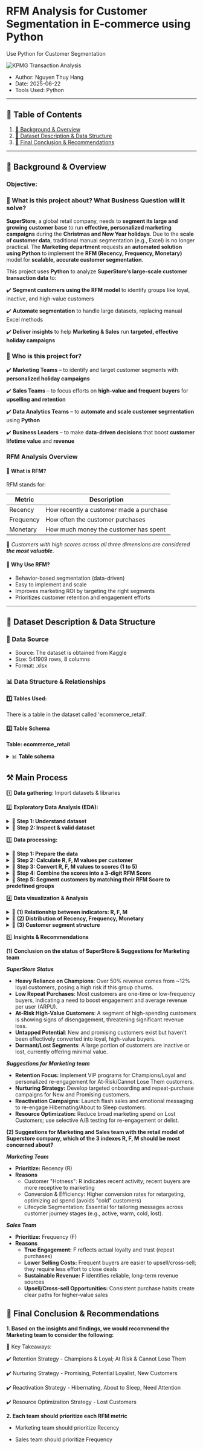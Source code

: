 # RFM Analysis for Customer Segmentation in E-commerce using Python
Use Python for Customer Segmentation

![KPMG Transaction Analysis](https://github.com/Dorothy-Ho-Vy/Sample_SQL_Python_template/blob/4dee6ff56077b90b1aea82e8517136f7185a77a3/Blue%20White%20Modern%20Payment%20Gateway%20Service%20Twitter%20Post.png.crdownload)

- Author: Nguyen Thuy Hang  
- Date: 2025-06-22
- Tools Used: Python  

---

## 📑 Table of Contents  
1. [📌 Background & Overview](#-background--overview)  
2. [📂 Dataset Description & Data Structure](#-dataset-description--data-structure)  
3. [🔎 Final Conclusion & Recommendations](#-final-conclusion--recommendations)

---

## 📌 Background & Overview  

### Objective:
### 📖 What is this project about? What Business Question will it solve?

**SuperStore**, a global retail company, needs to **segment its large and growing customer base** to run **effective, personalized marketing campaigns** during the **Christmas and New Year holidays**. Due to the **scale of customer data**, traditional manual segmentation (e.g., Excel) is no longer practical. The **Marketing department** requests an **automated solution using Python** to implement the **RFM (Recency, Frequency, Monetary)** model for **scalable, accurate customer segmentation**.


This project uses **Python** to analyze **SuperStore’s large-scale customer transaction data** to:

✔️ **Segment customers using the RFM model** to identify groups like loyal, inactive, and high-value customers

✔️ **Automate segmentation** to handle large datasets, replacing manual Excel methods

✔️ **Deliver insights** to help **Marketing & Sales** run **targeted, effective holiday campaigns**

 

### 👤 Who is this project for?  

✔️ **Marketing Teams** – to identify and target customer segments with **personalized holiday campaigns**

✔️ **Sales Teams** – to focus efforts on **high-value and frequent buyers** for **upselling and retention**

✔️ **Data Analytics Teams** – to **automate and scale customer segmentation** using **Python**

✔️ **Business Leaders** – to make **data-driven decisions** that boost **customer lifetime value** and **revenue**


### RFM Analysis Overview
#### 🔹 What is RFM?

RFM stands for:

| Metric    | Description                                  |
|-----------|----------------------------------------------|
| Recency   | How recently a customer made a purchase      |
| Frequency | How often the customer purchases             |
| Monetary  | How much money the customer has spent        |

🔗 *Customers with high scores across all three dimensions are considered **the most valuable***.

#### 🧠 Why Use RFM?

- Behavior-based segmentation (data-driven)
- Easy to implement and scale
- Improves marketing ROI by targeting the right segments
- Prioritizes customer retention and engagement efforts
  
---

## 📂 Dataset Description & Data Structure  

### 📌 Data Source  
- Source: The dataset is obtained from Kaggle
- Size: 541909 rows, 8 columns
- Format: .xlsx  

### 📊 Data Structure & Relationships  

#### 1️⃣ Tables Used:  
There is a table in the dataset called 'ecommerce_retail'. 

#### 2️⃣ Table Schema 

**Table: ecommerce_retail**
<details>
  <summary>📊 <strong>Table schema</strong></summary>

| Column Name | Data Type | Description |  
|-------------|----------|-------------|  
| InvoiceNo  |  object   | Invoice number |  
| StockCode  |  object     | Product (item) code |  
| Description    | object     | Product (item) name |  
| Quantity    | int64   | The quantities of each product (item) per transaction |  
| InvoiceDate    | datetime64[ns]  | Invoice Date and time |  
| UnitPrice    | float64   | Unit price |  
| CustomerID    | float64    | Customer number |  
| Country    | object   | Country name |  
</details>


## ⚒️ Main Process

1️⃣ **Data gathering**: Import datasets & libraries

2️⃣ **Exploratory Data Analysis (EDA):** 

<details>
  <summary>🧩 <strong>Step 1: Understand dataset</strong></summary>
****

(1) Use "df.shape"  to immediately know the number of transactions (rows) and types of information (columns) you're dealing with.
```python
ecommerce_retail.shape
```
*Result*: (541909, 8) -> you have over half a million transactions with 8 different attributes each

(2) Use "df.info()" to provides a quick summary of the structure and quality of ecommerce_retail
```python
ecommerce_retail.info()
```
*Result*:
- The DataFrame has 541,909 rows and 8 columns.
- The columns Description (missing 1,554 values) and CustomerID (missing 135,080 values) have missing data.
- The data types of the columns (e.g. InvoiceDate is datetime64[ns] which is fine, but CustomerID is float64 even though it is an ID).
- The total amount of memory the DataFrame taking up is 33.1+ MB

(3) Use "df.head(10)" to visually inspect the actual data for the first 10 transactions
```python
ecommerce_retail.head(10)
```

(4) Use "df.describe()" to get a quick statistical summary of numerical columns like Quantity and UnitPrice
```python
ecommerce_retail.describe()
```
</details>


<details>
  <summary>🧩 <strong>Step 2: Inspect & valid dataset</strong></summary>
****

- First of all, use ProfileReport to  generate automated Exploratory Data Analysis (EDA) reports for ecommerce_retail, this provide a quick overview of data quality, missing values, and variable distribution, helping you understand your ecommerce_retail data immediately
```python
profile = ProfileReport(ecommerce_retail, title="EDA Report", explorative=True)
profile.to_notebook_iframe()
```

***(1) Data type*** 

Checking data types identifies data's nature and initial quality issues, while changing them ensures correct operations, optimized performance, and compatibility for analysis.

- Change datatype of "InvoiceID" & "StockCode" & "CustomerID" to STRING because InvoiceID usually includes numbers & letters
- "Description", "Country" -> description / country name -> change datatype of these 2 columns to STRING

*Before & After*

<img width="163" alt="{0CFCB0C3-A158-4523-941B-02580D70A53E}" src="https://github.com/user-attachments/assets/541113a9-b9ca-4d03-ae8b-e6bdc8df1d15" />
<img width="160" alt="{7414B09B-650A-4AA0-9C7B-663D335BAF30}" src="https://github.com/user-attachments/assets/86910594-b746-4fe1-becf-a880a1cab78d" />

***(2) Missing Value***

Checking missing values helps identify data quality issues and incompleteness. Handling them prevents analysis errors, ensures accurate results, and improves model performance by providing complete data.

"Description", "CustomerID" -> Next step:
- Remove lines without Description information because Unit Price = 0 and no Customer ID information
- Remove lines without CustomerID information because it will not be possible to identify the customer segment

*Before & After*

<img width="129" alt="{E86A6975-448B-4685-8C86-443125EA59FF}" src="https://github.com/user-attachments/assets/5e82199c-9c3f-43a9-bd75-0f0c02c3d11d" />
<img width="99" alt="{7D4F5A14-D448-4E0D-8B8C-468E36A7AD4E}" src="https://github.com/user-attachments/assets/f2fd9ae8-4a15-4af8-8f54-35043917ef6d" />


***(3) Unique Value***

- Understand Categorical Variables: See distinct categories and their counts for analysis
- Verify Identifier Columns: Confirm uniqueness of IDs and spot duplicates
- Aid Data Cleaning & Preprocessing: Identify inconsistencies or values needing standardization

<img width="128" alt="{89F9632E-0C0E-4A91-9EC7-59A9DC7A9C60}" src="https://github.com/user-attachments/assets/81b297c3-ece0-4c20-87f4-149a122e44b6" />


***(4) Duplicate Value***

Checking duplicates is to find redundant or erroneous entries, while removing them is to ensure accurate analysis, prevent bias, and maintain data integrity.

Duplicates: 5225 rows -> Next step: Delete rows

***(5) Outliers***

Check outliers is to find unusual or extreme data points that can skew results, while dealing with them is to prevent data distortion, ensure accurate analysis, and improve model performance.

Result: 25616 rows × 12 columns 
-> Next step: no action because some customers buy small quantities, some customers buy large quantities

***(6) Valid Value***

Checking valid values is to find data outside expected logical or business ranges, while dealing with them is to prevent errors, ensure data integrity, and derive reliable insights.

- Quantity < 0: Return transaction, not actual sale -> Remove these rows
- Unit Price < 0: Data error or invalid value -> Remove these rows

***(7) Distribution***

Checking distribution is to understand how data values are spread and concentrated, detect outliers, guide data transformations, and inform model selection for better analysis.

In this case, use logarithm is to make highly skewed data distributions more symmetrical and easier to visualize, compressing wide value ranges and highlighting patterns.

<img width="433" alt="{DB8D25CB-1A07-4CCC-AA7B-1BC8D6FFE70C}" src="https://github.com/user-attachments/assets/19085132-dd69-4ce8-8b32-62c0d24e1694" />

<img width="487" alt="{A115DE8D-1F29-483A-B540-CA85ED359F48}" src="https://github.com/user-attachments/assets/ae737372-b36f-45d0-9f44-fd1c74dcd27a" />

-> Both Quantity and TotalPrice are strongly skewed towards small values. The logarithmic plot shows that Quantity has specific common purchase levels, while TotalPrice after the logarithm transformation becomes more concentrated and symmetrical, indicating that the majority of transactions have total values ​​within a certain range.
</details>



3️⃣ **Data processing:** 

<details>
  <summary>🧩 <strong>Step 1: Prepare the data</strong></summary>

 - Calculate TotalPrice for each transaction by multiplying quantity × unit price.
- Set a reference date (Dec 31, 2011) to measure recency from.
</details>


<details>
  <summary>🧩 <strong>Step 2: Calculate R, F, M values per customer</strong></summary>
#### 
- Recency: Days since the customer’s last purchase (difference between reference date and last purchase date).
- Frequency: Count of unique purchase invoices (how often the customer bought).
- Monetary: Total money spent by the customer.
</details>

<details>
  <summary>🧩 <strong>Step 3: Convert R, F, M values to scores (1 to 5)</strong></summary>
- For Recency, lower days mean higher score (5 = most recent buyers).
- For Frequency and Monetary, higher values get higher scores (5 = most frequent/spending customers).

-> This is done by splitting customers into 5 groups (quintiles) based on each metric.
</details>

<details>
  <summary>🧩 <strong>Step 4: Combine the scores into a 3-digit RFM Score</strong></summary>

 -> Concatenate the R, F, and M scores into a single string, e.g., "545".
</details>

<details>
  <summary>🧩 <strong>Step 5: Segment customers by matching their RFM Score to predefined groups</strong></summary>

 - Use the mapping table of RFM Score patterns (like "555", "544", etc.) to assign customers into segments such as Champions, Loyal, At Risk, Lost, etc.
- This allows tailoring marketing strategies to each customer group.

<details>
  <summary>🧩 <strong>Click here to see RFM Segments</strong></summary>

| Segment               | RFM Score Patterns |
|-----------------------|-------------------|
| **Champions**         | 555, 554, 544, 545, 454, 455, 445 |
| **Loyal**             | 543, 444, 435, 355, 354, 345, 344, 335 |
| **Potential Loyalist**| 553, 551, 552, 541, 542, 533, 532, 531, 452, 451, 442, 441, 431, 453, 433, 432, 423, 353, 352, 351, 342, 341, 333, 323 |
| **New Customers**     | 512, 511, 422, 421, 412, 411, 311 |
| **Promising**         | 525, 524, 523, 522, 521, 515, 514, 513, 425, 424, 413, 414, 415, 315, 314, 313 |
| **Need Attention**    | 535, 534, 443, 434, 343, 334, 325, 324 |
| **About To Sleep**    | 331, 321, 312, 221, 213, 231, 241, 251 |
| **At Risk**           | 255, 254, 245, 244, 253, 252, 243, 242, 235, 234, 225, 224, 153, 152, 145, 143, 142, 135, 134, 133, 125, 124 |
| **Cannot Lose Them**  | 155, 154, 144, 214, 215, 115, 114, 113 |
| **Hibernating**       | 332, 322, 233, 232, 223, 222, 132, 123, 122, 212, 211 |
| **Lost**              | 111, 112, 121, 131, 141, 151 |

> Use RFM segmentation to tailor marketing strategies, target reactivation campaigns, and maximize lifetime value.
</details>
</details>

4️⃣ **Data visualization & Analysis** 

<details>
  <summary> 🧩 <strong>(1) Relationship between indicators: R, F, M</strong></summary>
 
While the main analysis uses **RFM model** to segment customers for strategic actions,  this section dives deeper into the **interplay between Recency, Frequency, and Monetary**.  It helps uncover **specific customer behaviors** inside and across segments,  revealing *hidden value, churn risk, and growth potential*.

![image](https://github.com/user-attachments/assets/bd683818-74db-4d78-9356-cbbbf60d4e15)

![image](https://github.com/user-attachments/assets/9e7ffde6-5730-463d-a7e4-b2fdcdb1dc49)

*Observations:*

- Emerging High-Value Customers: A significant group (R=5, F=3-4, M=4-5) are recent, moderately frequent, and high-spending – a promising core for future Champions.
- High-Value Churn Risk: Customers with low Recency (R=1) but high past Monetary (M=4-5) are valuable but at high risk of churn.
Frequent Low-Value Buyers: A segment with high Frequency (F=4) but low Monetary (M=1-2) indicates loyal but low-spending customers.
- Newly Re-engaged, Low Value: Customers with high Recency (R=5) but low Frequency/Monetary (F=1, M=1) are recently reactivated but not yet valuable.

*Recommendations*

- Nurture Emerging VIPs: Offer early VIP benefits, exclusive experiences, and tailored loyalty programs to develop the R5F3-4M4-5 group.
- Win Back High-Value Churners: Deploy personalized re-engagement emails and exclusive "welcome back" vouchers for R1M4-5 customers.
- Increase ARPU for Loyal Low-Spenders: Promote product bundles, tiered discounts, and value-added services (e.g., free shipping thresholds) for F4M1-2 customers.
- Convert New Re-engagers: Offer incentives for a second purchase and provide a superior onboarding experience for R5F1M1 customers.
</details>

<details>
  <summary>🧩  <strong>(2) Distribution of Recency, Frequency, Monetary</strong></summary>

To support segmentation logic, this section visualizes the **distribution of Recency, Frequency, and Monetary** across all customers.  
It helps assess the **shape of the customer base** - e.g., how active, how loyal, how valuable they are - and informs whether the segmentation is well-balanced or skewed.
 
***Distribution (remove outliers)***

![image](https://github.com/user-attachments/assets/fd742b3c-62d3-408d-8c83-61022952a79e)


***Distributions (for outliers -> high spending)***

|  | Recency | Frequency | Monetary | F_score | M_score | RFM_Score |
| --- | --- | --- | --- | --- | --- | --- |
| count | 104.000.000 | 104.000.000 | 104.000.000 | 104.000.000 | 104.0 | 104.000.000 |
| mean | 39.528.846 | 30.596.154 | 35.097.018.942 | 3.807.692 | 5.0 | 492.115.385 |
| std | 44.219.654 | 33.106.336 | 46.617.847.042 | 608.626 | 0.0 | 98.006.073 |
| min | 21.000.000 | 1.000.000 | 10.196.570.000 | 1.000.000 | 5.0 | 115.000.000 |
| 25% | 22.750.000 | 12.000.000 | 12.334.922.500 | 4.000.000 | 5.0 | 445.000.000 |
| 50% | 25.500.000 | 22.000.000 | 17.189.940.000 | 4.000.000 | 5.0 | 545.000.000 |
| 75% | 36.250.000 | 33.250.000 | 35.295.950.000 | 4.000.000 | 5.0 | 545.000.000 |
| max | 346.000.000 | 209.000.000 | 280.206.020.000 | 4.000.000 | 5.0 | 545.000.000 |


![image](https://github.com/user-attachments/assets/c238e6d7-22ee-4089-ba8c-73807abe7945)

***Compare outliers vs total RFM average***

|  | All_Customers | Outliers_Only |
| --- | --- | --- |
| Recency | 113.1 | 39.5 |
| Frequency | 4.3 | 30.6 |
| Monetary | 2048.7 | 35097.0 |


*Observations*

- Recency: Customer base is largely active (many recent buyers), though a small segment is at risk (inactive for 150+ days).
- Frequency: The majority are low-frequency buyers (1-3 purchases), indicating low repeat purchase rates.
- Monetary: Most customers are low-spenders, but a small, high-value segment (outliers) exists.
- High-Value Customers: This small group of "Champions" exhibits very active, frequent, and recent purchasing behavior, driving significant value.

-> SuperStore has an active customer base but struggles with repeat purchases. A critical, high-value customer segment requires dedicated engagement.

*Recommendations*

- Implement retargeting for inactive/low-frequency customers
- Develop a "VIP" program for high-spenders
- Utilize customer segmentation for personalized marketing strategies
</details>


<details>
  <summary>🧩 <strong>(3) Customer segment structure</strong></summary>
****
→ Analyze the size of each customer group to understand dominant segments and prioritize strategies.

***Total numbers of customers & revenue by segment***

| Segment | Num_Customers | Total_Revenue | %_Customers | %_Revenue |
| --- | --- | --- | --- | --- |
| Champions | 534 | 4.877.732.290 | 12.31 | 54.88 |
| Loyal | 236 | 884.850.540 | 5.44 | 9.96 |
| Need Attention | 422 | 732.141.920 | 9.73 | 8.24 |
| Promising | 485 | 697.531.710 | 11.18 | 7.85 |
| At Risk | 240 | 574.017.240 | 5.53 | 6.46 |
| Cannot Lose Them | 228 | 354.187.691 | 5.26 | 3.99 |
| Potential Loyalist | 245 | 171.490.251 | 5.65 | 1.93 |
| Hibernating customers | 491 | 169.985.642 | 11.32 | 1.91 |
| About To Sleep | 328 | 161.623.840 | 7.56 | 1.82 |
| Lost customers | 620 | 143.382.810 | 14.29 | 1.61 |
| New Customers | 509 | 120.264.960 | 11.73 | 1.35 |


![image](https://github.com/user-attachments/assets/02d7e8dd-6eb9-4545-9543-10cd51272d3a)

![image](https://github.com/user-attachments/assets/5c485388-cb36-4d40-8d15-bce0f4bbb422)

*Observations*

- High Value Concentrated: A small group of Champions (12% customers) drives over half (55%) of the total revenue. Loyal customers also contribute significantly with potential to grow.
- Large Potential Base: New and Promising customers form a large group with low current revenue, representing future growth.
- Significant Churn Risk: At-Risk and Cannot Lose Them segments show declining interaction but still hold substantial value, indicating potential revenue loss if unaddressed.
- Low Value, High Volume: Lost Customers are the largest group by count but contribute very little revenue.

*Recommendations*

- Prioritize Core: Implement VIP programs for Champions and growth incentives for Loyal customers to ensure retention and progression.
- Nurture & Convert: Develop robust onboarding and personalized engagement for New and Promising customers to foster loyalty.
- Re-engage Proactively: Launch targeted, personalized reactivation campaigns for At-Risk and Cannot Lose Them segments to prevent churn.
- Optimize Spend: Reduce broad marketing efforts on Lost Customers, focusing instead on highly selective re-engagement or reallocating resources to higher-potential segments.
</details>


5️⃣ **Insights & Recommendations**

**(1) Conclusion on the status of SuperStore & Suggestions for Marketing team**

***SuperStore Status***

- **Heavy Reliance on Champions**: Over 50% revenue comes from ~12% loyal customers, posing a high risk if this group churns.  
- **Low Repeat Purchases**: Most customers are one-time or low-frequency buyers, indicating a need to boost engagement and average revenue per user (ARPU).  
- **At-Risk High-Value Customers**: A segment of high-spending customers is showing signs of disengagement, threatening significant revenue loss.  
- **Untapped Potential**: New and promising customers exist but haven't been effectively converted into loyal, high-value buyers.  
- **Dormant/Lost Segments**: A large portion of customers are inactive or lost, currently offering minimal value.  


***Suggestions for Marketing team***

- **Retention Focus:** Implement VIP programs for Champions/Loyal and personalized re-engagement for At-Risk/Cannot Lose Them customers.  
- **Nurturing Strategy:** Develop targeted onboarding and repeat-purchase campaigns for New and Promising customers.  
- **Reactivation Campaigns:** Launch flash sales and emotional messaging to re-engage Hibernating/About to Sleep customers.  
- **Resource Optimization:** Reduce broad marketing spend on Lost Customers; use selective A/B testing for re-engagement or delist.  


**(2) Suggestions for Marketing and Sales team with the retail model of Superstore company, which of the 3 indexes R, F, M should be most concerned about?**

***Marketing Team***

- **Prioritize:** Recency (R)  
- **Reasons**  
   + Customer "Hotness": R indicates recent activity; recent buyers are more receptive to marketing  
   + Conversion & Efficiency: Higher conversion rates for retargeting, optimizing ad spend (avoids "cold" customers)  
   + Lifecycle Segmentation: Essential for tailoring messages across customer journey stages (e.g., active, warm, cold, lost).
     
***Sales Team***

- **Prioritize:** Frequency (F)  
- **Reasons**  
  + **True Engagement:** F reflects actual loyalty and trust (repeat purchases)  
  + **Lower Selling Costs:** Frequent buyers are easier to upsell/cross-sell; they require less effort to close deals  
  + **Sustainable Revenue:** F identifies reliable, long-term revenue sources  
  + **Upsell/Cross-sell Opportunities:** Consistent purchase habits create clear paths for higher-value sales  
  

## 🔎 Final Conclusion & Recommendations  

**1. Based on the insights and findings, we would recommend the Marketing team to consider the following:** 

📌 Key Takeaways:  

✔️ Retention Strategy - Champions & Loyal; At Risk & Cannot Lose Them

✔️ Nurturing Strategy - Promising, Potential Loyalist, New Customers 

✔️ Reactivation Strategy - Hibernating, About to Sleep, Need Attention

✔️ Resource Optimization Strategy - Lost Customers

**2. Each team should prioritize each RFM metric**

- Marketing team should prioritize Recency
  
- Sales team should prioritize Frequency
